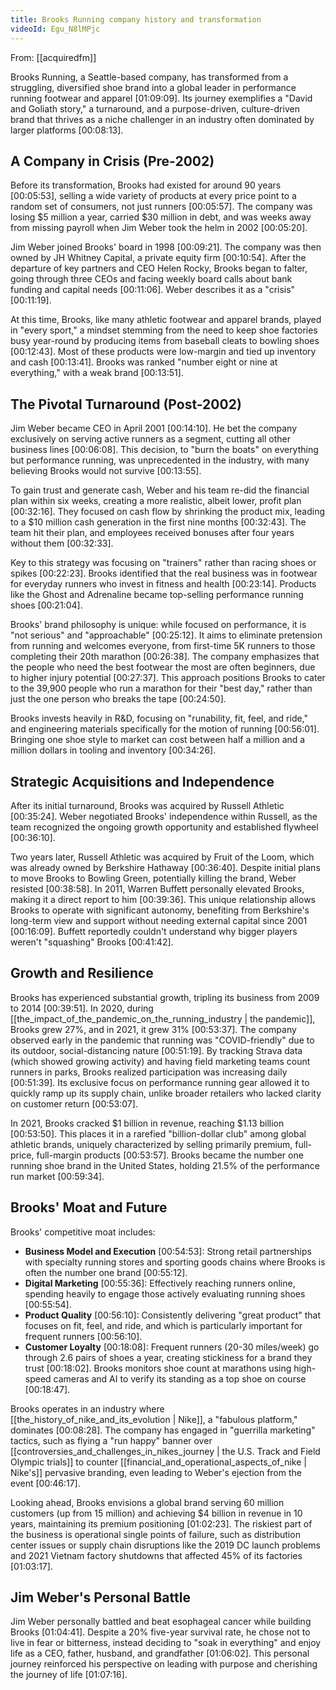 ```yaml
---
title: Brooks Running company history and transformation
videoId: Egu_N8lMPjc
---
```


From: [[acquiredfm]] <br/> 

Brooks Running, a Seattle-based company, has transformed from a struggling, diversified shoe brand into a global leader in performance running footwear and apparel <a class="yt-timestamp" data-t="01:09:09">[01:09:09]</a>. Its journey exemplifies a "David and Goliath story," a turnaround, and a purpose-driven, culture-driven brand that thrives as a niche challenger in an industry often dominated by larger platforms <a class="yt-timestamp" data-t="00:08:13">[00:08:13]</a>.

## A Company in Crisis (Pre-2002)

Before its transformation, Brooks had existed for around 90 years <a class="yt-timestamp" data-t="00:05:53">[00:05:53]</a>, selling a wide variety of products at every price point to a random set of consumers, not just runners <a class="yt-timestamp" data-t="00:05:57">[00:05:57]</a>. The company was losing $5 million a year, carried $30 million in debt, and was weeks away from missing payroll when Jim Weber took the helm in 2002 <a class="yt-timestamp" data-t="00:05:20">[00:05:20]</a>.

Jim Weber joined Brooks' board in 1998 <a class="yt-timestamp" data-t="00:09:21">[00:09:21]</a>. The company was then owned by JH Whitney Capital, a private equity firm <a class="yt-timestamp" data-t="00:10:54">[00:10:54]</a>. After the departure of key partners and CEO Helen Rocky, Brooks began to falter, going through three CEOs and facing weekly board calls about bank funding and capital needs <a class="yt-timestamp" data-t="00:11:06">[00:11:06]</a>. Weber describes it as a "crisis" <a class="yt-timestamp" data-t="00:11:19">[00:11:19]</a>.

At this time, Brooks, like many athletic footwear and apparel brands, played in "every sport," a mindset stemming from the need to keep shoe factories busy year-round by producing items from baseball cleats to bowling shoes <a class="yt-timestamp" data-t="00:12:43">[00:12:43]</a>. Most of these products were low-margin and tied up inventory and cash <a class="yt-timestamp" data-t="00:13:41">[00:13:41]</a>. Brooks was ranked "number eight or nine at everything," with a weak brand <a class="yt-timestamp" data-t="00:13:51">[00:13:51]</a>.

## The Pivotal Turnaround (Post-2002)

Jim Weber became CEO in April 2001 <a class="yt-timestamp" data-t="00:14:10">[00:14:10]</a>. He bet the company exclusively on serving active runners as a segment, cutting all other business lines <a class="yt-timestamp" data-t="00:06:08">[00:06:08]</a>. This decision, to "burn the boats" on everything but performance running, was unprecedented in the industry, with many believing Brooks would not survive <a class="yt-timestamp" data-t="00:13:55">[00:13:55]</a>.

To gain trust and generate cash, Weber and his team re-did the financial plan within six weeks, creating a more realistic, albeit lower, profit plan <a class="yt-timestamp" data-t="00:32:16">[00:32:16]</a>. They focused on cash flow by shrinking the product mix, leading to a $10 million cash generation in the first nine months <a class="yt-timestamp" data-t="00:32:43">[00:32:43]</a>. The team hit their plan, and employees received bonuses after four years without them <a class="yt-timestamp" data-t="00:32:33">[00:32:33]</a>.

Key to this strategy was focusing on "trainers" rather than racing shoes or spikes <a class="yt-timestamp" data-t="00:22:23">[00:22:23]</a>. Brooks identified that the real business was in footwear for everyday runners who invest in fitness and health <a class="yt-timestamp" data-t="00:23:14">[00:23:14]</a>. Products like the Ghost and Adrenaline became top-selling performance running shoes <a class="yt-timestamp" data-t="00:21:04">[00:21:04]</a>.

Brooks' brand philosophy is unique: while focused on performance, it is "not serious" and "approachable" <a class="yt-timestamp" data-t="00:25:12">[00:25:12]</a>. It aims to eliminate pretension from running and welcomes everyone, from first-time 5K runners to those completing their 20th marathon <a class="yt-timestamp" data-t="00:26:38">[00:26:38]</a>. The company emphasizes that the people who need the best footwear the most are often beginners, due to higher injury potential <a class="yt-timestamp" data-t="00:27:37">[00:27:37]</a>. This approach positions Brooks to cater to the 39,900 people who run a marathon for their "best day," rather than just the one person who breaks the tape <a class="yt-timestamp" data-t="00:24:50">[00:24:50]</a>.

Brooks invests heavily in R&D, focusing on "runability, fit, feel, and ride," and engineering materials specifically for the motion of running <a class="yt-timestamp" data-t="00:56:01">[00:56:01]</a>. Bringing one shoe style to market can cost between half a million and a million dollars in tooling and inventory <a class="yt-timestamp" data-t="00:34:26">[00:34:26]</a>.

## Strategic Acquisitions and Independence

After its initial turnaround, Brooks was acquired by Russell Athletic <a class="yt-timestamp" data-t="00:35:24">[00:35:24]</a>. Weber negotiated Brooks' independence within Russell, as the team recognized the ongoing growth opportunity and established flywheel <a class="yt-timestamp" data-t="00:36:10">[00:36:10]</a>.

Two years later, Russell Athletic was acquired by Fruit of the Loom, which was already owned by Berkshire Hathaway <a class="yt-timestamp" data-t="00:36:40">[00:36:40]</a>. Despite initial plans to move Brooks to Bowling Green, potentially killing the brand, Weber resisted <a class="yt-timestamp" data-t="00:38:58">[00:38:58]</a>. In 2011, Warren Buffett personally elevated Brooks, making it a direct report to him <a class="yt-timestamp" data-t="00:39:36">[00:39:36]</a>. This unique relationship allows Brooks to operate with significant autonomy, benefiting from Berkshire's long-term view and support without needing external capital since 2001 <a class="yt-timestamp" data-t="00:16:09">[00:16:09]</a>. Buffett reportedly couldn't understand why bigger players weren't "squashing" Brooks <a class="yt-timestamp" data-t="00:41:42">[00:41:42]</a>.

## Growth and Resilience

Brooks has experienced substantial growth, tripling its business from 2009 to 2014 <a class="yt-timestamp" data-t="00:39:51">[00:39:51]</a>. In 2020, during [[the_impact_of_the_pandemic_on_the_running_industry | the pandemic]], Brooks grew 27%, and in 2021, it grew 31% <a class="yt-timestamp" data-t="00:53:37">[00:53:37]</a>. The company observed early in the pandemic that running was "COVID-friendly" due to its outdoor, social-distancing nature <a class="yt-timestamp" data-t="00:51:19">[00:51:19]</a>. By tracking Strava data (which showed growing activity) and having field marketing teams count runners in parks, Brooks realized participation was increasing daily <a class="yt-timestamp" data-t="00:51:39">[00:51:39]</a>. Its exclusive focus on performance running gear allowed it to quickly ramp up its supply chain, unlike broader retailers who lacked clarity on customer return <a class="yt-timestamp" data-t="00:53:07">[00:53:07]</a>.

In 2021, Brooks cracked $1 billion in revenue, reaching $1.13 billion <a class="yt-timestamp" data-t="00:53:50">[00:53:50]</a>. This places it in a rarefied "billion-dollar club" among global athletic brands, uniquely characterized by selling primarily premium, full-price, full-margin products <a class="yt-timestamp" data-t="00:53:57">[00:53:57]</a>. Brooks became the number one running shoe brand in the United States, holding 21.5% of the performance run market <a class="yt-timestamp" data-t="00:59:34">[00:59:34]</a>.

## Brooks' Moat and Future

Brooks' competitive moat includes:
*   **Business Model and Execution** <a class="yt-timestamp" data-t="00:54:53">[00:54:53]</a>: Strong retail partnerships with specialty running stores and sporting goods chains where Brooks is often the number one brand <a class="yt-timestamp" data-t="00:55:12">[00:55:12]</a>.
*   **Digital Marketing** <a class="yt-timestamp" data-t="00:55:36">[00:55:36]</a>: Effectively reaching runners online, spending heavily to engage those actively evaluating running shoes <a class="yt-timestamp" data-t="00:55:54">[00:55:54]</a>.
*   **Product Quality** <a class="yt-timestamp" data-t="00:56:10">[00:56:10]</a>: Consistently delivering "great product" that focuses on fit, feel, and ride, and which is particularly important for frequent runners <a class="yt-timestamp" data-t="00:56:10">[00:56:10]</a>.
*   **Customer Loyalty** <a class="yt-timestamp" data-t="00:18:08">[00:18:08]</a>: Frequent runners (20-30 miles/week) go through 2.6 pairs of shoes a year, creating stickiness for a brand they trust <a class="yt-timestamp" data-t="00:18:02">[00:18:02]</a>. Brooks monitors shoe count at marathons using high-speed cameras and AI to verify its standing as a top shoe on course <a class="yt-timestamp" data-t="00:18:47">[00:18:47]</a>.

Brooks operates in an industry where [[the_history_of_nike_and_its_evolution | Nike]], a "fabulous platform," dominates <a class="yt-timestamp" data-t="00:08:28">[00:08:28]</a>. The company has engaged in "guerrilla marketing" tactics, such as flying a "run happy" banner over [[controversies_and_challenges_in_nikes_journey | the U.S. Track and Field Olympic trials]] to counter [[financial_and_operational_aspects_of_nike | Nike's]] pervasive branding, even leading to Weber's ejection from the event <a class="yt-timestamp" data-t="00:46:17">[00:46:17]</a>.

Looking ahead, Brooks envisions a global brand serving 60 million customers (up from 15 million) and achieving $4 billion in revenue in 10 years, maintaining its premium positioning <a class="yt-timestamp" data-t="01:02:23">[01:02:23]</a>. The riskiest part of the business is operational single points of failure, such as distribution center issues or supply chain disruptions like the 2019 DC launch problems and 2021 Vietnam factory shutdowns that affected 45% of its factories <a class="yt-timestamp" data-t="01:03:17">[01:03:17]</a>.

## Jim Weber's Personal Battle

Jim Weber personally battled and beat esophageal cancer while building Brooks <a class="yt-timestamp" data-t="01:04:41">[01:04:41]</a>. Despite a 20% five-year survival rate, he chose not to live in fear or bitterness, instead deciding to "soak in everything" and enjoy life as a CEO, father, husband, and grandfather <a class="yt-timestamp" data-t="01:06:02">[01:06:02]</a>. This personal journey reinforced his perspective on leading with purpose and cherishing the journey of life <a class="yt-timestamp" data-t="01:07:16">[01:07:16]</a>.